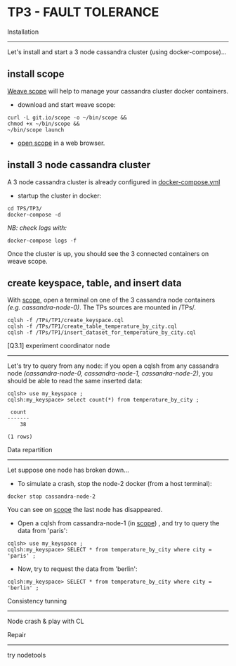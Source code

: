 TP3 - FAULT TOLERANCE
=====================

Installation
************
Let's install and start a 3 node cassandra cluster (using docker-compose)...

install scope
-------------

[Weave scope](https://www.weave.works/oss/scope/) will help to manage your cassandra cluster docker containers.

* download and start weave scope:
```
curl -L git.io/scope -o ~/bin/scope &&
chmod +x ~/bin/scope &&
~/bin/scope launch
```

* [open scope](http://localhost:4040) in a web browser.

install 3 node cassandra cluster
--------------------------------

A 3 node cassandra cluster is already configured in [docker-compose.yml](docker-compose.yml)

* startup the cluster in docker:
```
cd TPS/TP3/
docker-compose -d
```

_NB: check logs with:_
```
docker-compose logs -f
```
Once the cluster is up, you should see the 3 connected containers on weave scope.


create keyspace, table, and insert data
---------------------------------------
With [scope](http://localhost:4040), open a terminal on one of the 3 cassandra node containers _(e.g. cassandra-node-0)_. The TPs sources are mounted in /TPs/.
```
cqlsh -f /TPs/TP1/create_keyspace.cql
cqlsh -f /TPs/TP1/create_table_temperature_by_city.cql
cqlsh -f /TPs/TP1/insert_dataset_for_temperature_by_city.cql
```

[Q3.1] experiment coordinator node
**********************************

Let's try to query from any node: if you open a cqlsh from any cassandra node _(cassandra-node-0, cassandra-node-1, cassandra-node-2)_, you should be able to read the same inserted data:
```
cqlsh> use my_keyspace ;
cqlsh:my_keyspace> select count(*) from temperature_by_city ;

 count
-------
    38

(1 rows)

```

Data repartition
****************

Let suppose one node has broken down...

* To simulate a crash, stop the node-2 docker (from a host terminal):
```
docker stop cassandra-node-2 
```
You can see on [scope](http://localhost:4040) the last node has disappeared.

* Open a cqlsh from cassandra-node-1 (in [scope](http://localhost:4040)) , and try to query the data from 'paris': 
```
cqlsh> use my_keyspace ;
cqlsh:my_keyspace> SELECT * from temperature_by_city where city = 'paris' ;
```
* Now,  try to request the data from 'berlin':
```
cqlsh:my_keyspace> SELECT * from temperature_by_city where city = 'berlin' ;
```

Consistency tunning
***********************
Node crash & play with CL

Repair
**********
try nodetools
